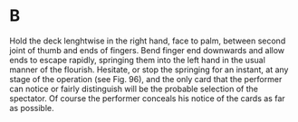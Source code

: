 # B

Hold the deck lenghtwise in the right hand, face to palm, between second joint of thumb and ends of fingers. Bend finger end downwards and allow ends to escape rapidly, springing them into the left hand in the usual manner of the flourish. Hesitate, or stop the springing for an instant, at any stage of the operation (see Fig. 96), and the only card that the performer can notice or fairly distinguish will be the probable selection of the spectator. Of course the performer conceals his notice of the cards as far as possible.

